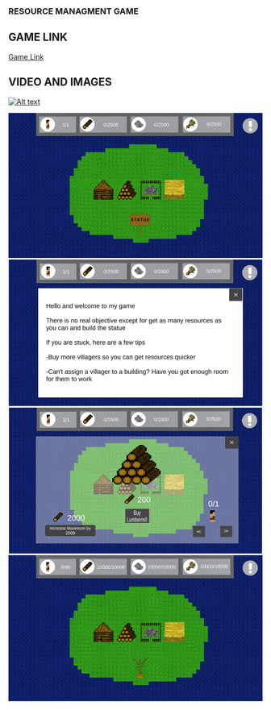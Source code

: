 ### RESOURCE MANAGMENT GAME

## GAME LINK
[Game Link](https://simmer.io/@Ryan_Broadway/~8bf3cc9e-686e-c469-3178-ec34578044e1) 

## VIDEO AND IMAGES
[![Alt text](https://img.youtube.com/vi/_FviIEySD3A/0.jpg)](https://youtu.be/_FviIEySD3A)

<img src="image/game thumbnail.PNG" alt="" class="inline"/>

<img src="image/game Info.PNG" alt="" class="inline"/>

<img src="image/game menu.PNG" alt="" class="inline"/>

<img src="image/game statue V2.PNG" alt="" class="inline"/>
